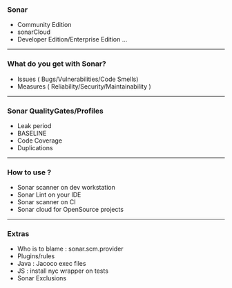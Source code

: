 ### Sonar 
- Community Edition
- sonarCloud
- Developer Edition/Enterprise Edition ...

---
### What do you get with Sonar?
- Issues ( Bugs/Vulnerabilities/Code Smells)
- Measures ( Reliability/Security/Maintainability )
---
### Sonar QualityGates/Profiles
- Leak period
- BASELINE
- Code Coverage
- Duplications 
 
---

### How to use ?
- Sonar scanner on dev workstation
- Sonar Lint on your IDE
- Sonar scanner on CI
- Sonar cloud for OpenSource projects
---

### Extras
- Who is to blame : sonar.scm.provider
- Plugins/rules
- Java : Jacoco exec files
- JS : install nyc wrapper on tests
- Sonar Exclusions 



